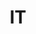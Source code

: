 ---
published:  false
post_id:    2021-08-IT
title:      IT
date_start: 2021-08-14
date_end:   2021-08-22
images:
  - ext:    00.jpg
    width:  1802
    height: 2400
    meta:   Lago d'Iseo
  - ext:    02.jpg
    width:  2400
    height: 1802
    meta:   Santa Maddalena
  - ext:    01.jpg
    width:  2400
    height: 1802
    meta:   Santa Maddalena
  - ext:    06.jpg
    width:  2200
    height: 1651
    meta:   Col Plö Alt, Italian Dolomites, Badia
  - ext:    03.jpg
    width:  2400
    height: 1802
    meta:   Col Plö Alt, Italian Dolomites, Badia
tags:
  - Europe
---